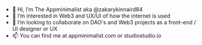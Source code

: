 - 👋 Hi, I’m The Appminimalist aka @zakarykinnaird84
- 👀 I’m interested in Web3 and UX/UI of how the internet is used
- 💞️ I’m looking to collaborate on DAO's and Web3 projects as a front-end / UI designer or UX
- 📫 You can find me at appminimalist.com or studiostudio.io

<!---
zakarykinnaird84/zakarykinnaird84 is a ✨ special ✨ repository because its `README.md` (this file) appears on your GitHub profile.
You can click the Preview link to take a look at your changes.
--->
